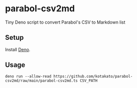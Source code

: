 # parabol-csv2md
Tiny Deno script to convert Parabol's CSV to Markdown list

## Setup

Install [Deno](https://deno.land/).

## Usage

```
deno run --allow-read https://github.com/kotakato/parabol-csv2md/raw/main/parabol-csv2md.ts CSV_PATH
```
